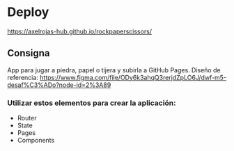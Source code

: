 # Deploy

https://axelrojas-hub.github.io/rockpaperscissors/

## Consigna

App para jugar a piedra, papel o tijera y subirla a GitHub Pages. Diseño de referencia: https://www.figma.com/file/ODy6k3ahqQ3rerjdZpLO6J/dwf-m5-desaf%C3%ADo?node-id=2%3A89

### Utilizar estos elementos para crear la aplicación:

- Router
- State
- Pages
- Components

